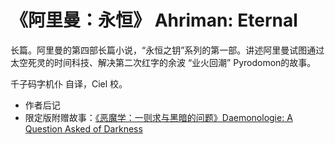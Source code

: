# 《阿里曼：永恒》 Ahriman: Eternal

长篇。阿里曼的第四部长篇小说，“永恒之钥”系列的第一部。讲述阿里曼试图通过太空死灵的时间科技、解决第二次红字的余波 “业火回潮” Pyrodomon的故事。

千子码字机仆 自译，Ciel 校。

- 作者后记
- 限定版附赠故事：[《恶魔学：一则求与黑暗的问题》Daemonologie: A Question Asked of Darkness](Daemonologie/DaemonologieIndex.md)
